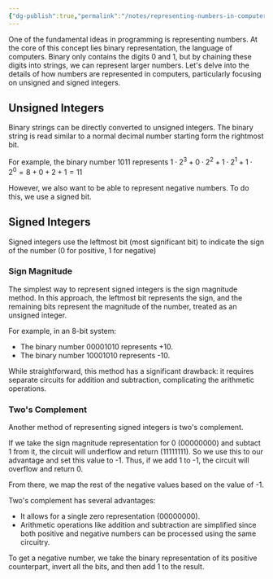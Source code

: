 ```yaml
---
{"dg-publish":true,"permalink":"/notes/representing-numbers-in-computers/","created":"2024-06-17T22:40:55.696-04:00","updated":"2024-06-17T22:41:13.057-04:00"}
---
```



One of the fundamental ideas in programming is representing numbers. At the core of this concept lies binary representation, the language of computers. Binary only contains the digits 0 and 1, but by chaining these digits into strings, we can represent larger numbers. Let's delve into the details of how numbers are represented in computers, particularly focusing on unsigned and signed integers.

## Unsigned Integers
Binary strings can be directly converted to unsigned integers. The binary string is read similar to a normal decimal number starting form the rightmost bit.

For example, the binary number 1011 represents $1 \cdot 2^{3} + 0 \cdot 2^{2} + 1 \cdot 2^{1} + 1 \cdot 2^{0} = 8 + 0 + 2 + 1 = 11$ 

However, we also want to be able to represent negative numbers. To do this, we use a signed bit.

## Signed Integers
Signed integers use the leftmost bit (most significant bit) to indicate the sign of the number (0 for positive, 1 for negative)

### Sign Magnitude
The simplest way to represent signed integers is the sign magnitude method. In this approach, the leftmost bit represents the sign, and the remaining bits represent the magnitude of the number, treated as an unsigned integer.

For example, in an 8-bit system:
- The binary number 00001010 represents +10.
- The binary number 10001010 represents -10.

While straightforward, this method has a significant drawback: it requires separate circuits for addition and subtraction, complicating the arithmetic operations.

### Two's Complement
Another method of representing signed integers is two's complement.

If we take the sign magnitude representation for 0 (00000000) and subtact 1 from it, the circuit will underflow and return (11111111). So we use this to our advantage and set this value to -1. Thus, if we add 1 to -1, the circuit will overflow and return 0.

From there, we map the rest of the negative values based on the value of -1.

Two's complement has several advantages:
- It allows for a single zero representation (00000000).
- Arithmetic operations like addition and subtraction are simplified since both positive and negative numbers can be processed using the same circuitry.


To get a negative number, we take the binary representation of its positive counterpart, invert all the bits, and then add 1 to the result. 
